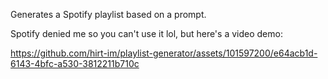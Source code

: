 Generates a Spotify playlist based on a prompt. 

Spotify denied me so you can't use it lol, but here's a video demo: 

https://github.com/hirt-im/playlist-generator/assets/101597200/e64acb1d-6143-4bfc-a530-3812211b710c



